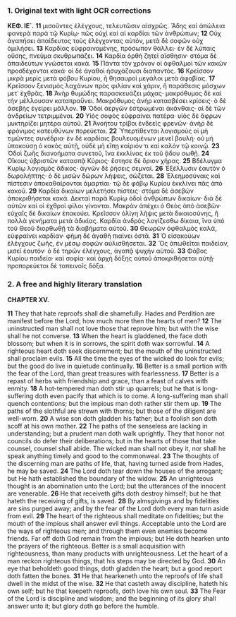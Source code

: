 ### 1. Original text with light OCR corrections

**ΚΕΦ. ΙΕ´.**
**11** μισοῦντες ἐλέγχους, τελευτῶσιν αἰσχρῶς. Ἅδης καὶ ἀπώλεια φανερὰ παρὰ τῷ Κυρίῳ· πῶς οὐχὶ καὶ αἱ καρδίαι τῶν ἀνθρώπων;
**12** Οὐχ ἀγαπήσει ἀπαίδευτος τοὺς ἐλέγχοντας αὐτόν, μετὰ δὲ σοφῶν οὐχ ὁμιλήσει.
**13** Καρδίας εὐφραινομένης, πρόσωπον θάλλει· ἐν δὲ λύπαις οὔσης, πνεῦμα σκυθρωπάζει.
**14** Καρδία ὀρθὴ ζητεῖ αἴσθησιν· στόμα δὲ ἀπαιδεύτων γνώσεται κακά.
**15** Πάντα τὸν χρόνον οἱ ὀφθαλμοὶ τῶν κακῶν προσδέχονται κακά· οἱ δὲ ἀγαθοὶ ἡσυχάζουσι διαπαντός.
**16** Κρεῖσσον μικρὰ μερὶς μετὰ φόβου Κυρίου, ἢ θησαυροὶ μεγάλοι μετὰ ἀφοβίας.
**17** Κρεῖσσον ξενισμὸς λαχάνων πρὸς φιλίαν καὶ χάριν, ἢ παράθεσις μόσχων μετ᾿ ἐχθρᾶς.
**18** Ἀνὴρ θυμώδης παρασκευάζει μάχας· μακρόθυμος δὲ καὶ τὴν μέλλουσαν καταπραΰνει. Μακρόθυμος ἀνὴρ κατασβέσει κρίσεις· ὁ δὲ ἀσεβὴς ἐγείρει μᾶλλον.
**19** Ὁδοὶ ἀεργῶν ἐστρωμέναι ἀκάνθαις· αἱ δὲ τῶν ἀνδρείων τετριμμέναι.
**20** Υἱὸς σοφὸς εὐφραίνει πατέρα· υἱὸς δὲ ἄφρων μυκτηρίζει μητέρα αὑτοῦ.
**21** Ἀνοήτου τρίβοι ἐνδεεῖς φρενῶν· ἀνὴρ δὲ φρόνιμος κατευθύνων πορεύεται.
**22** Ὑπερτίθενται λογισμοὺς οἱ μὴ τιμῶντες συνέδρια· ἐν δὲ καρδίαις βουλευομένων μενεῖ βουλή· οὐ μὴ ὑπακούσῃ ὁ κακὸς αὐτῇ, οὐδὲ μὴ εἴπῃ καίριόν τι καὶ καλὸν τῷ κοινῷ.
**23** Ὁδοὶ ζωῆς διανοήματα συνετοῦ, ἵνα ἐκκλίνας ἐκ τοῦ ᾅδου σωθῇ.
**24** Οἴκους ὑβριστῶν κατασπᾷ Κύριος· ἔστησε δὲ ὅριον χήρας.
**25** Βδέλυγμα Κυρίῳ λογισμὸς ἄδικος· ἀγνῶν δὲ ῥήσεις σεμναί.
**26** Ἐξέλλυσιν ἑαυτὸν ὁ δωρολήπτης· ὁ δὲ μισῶν δώρων λήψεις, σώζεται.
**28** Ἐλεημοσύναις καὶ πίστεσιν ἀποκαθαίρονται ἁμαρτίαι· τῷ δὲ φόβῳ Κυρίου ἐκκλίνει πᾶς ἀπὸ κακοῦ.
**29** Καρδία δικαίων μελετήσει πίστεις· στόμα δὲ ἀσεβῶν ἀποκριθήσεται κακά. Δεκταὶ παρὰ Κυρίῳ ὁδοὶ ἀνθρώπων δικαίων· διὰ δὲ αὐτῶν καὶ οἱ ἐχθροὶ φίλοι γίνονται. Μακρὰν ἀπέχει ὁ Θεὸς ἀπὸ ἀσεβῶν· εὐχαῖς δὲ δικαίων ἐπακούει. Κρεῖσσον ὀλίγη λῆψις μετὰ δικαιοσύνης, ἢ πολλὰ γενήματα μετὰ ἀδικίας. Καρδία ἀνδρὸς λογίζεσθω δίκαια, ἵνα ὑπὸ τοῦ Θεοῦ διορθωθῇ τὰ διαβήματα αὑτοῦ.
**30** Θεωρῶν ὀφθαλμὸς καλά, εὐφραίνει καρδίαν· φήμη δὲ ἀγαθὴ πιαίνει ὀστᾶ.
**31** Ὁ εἰσακούων ἐλέγχους ζωῆς, ἐν μέσῳ σοφῶν αὐλισθήσεται.
**32** Ὅς ἀπωθεῖται παιδείαν, μισεῖ ἑαυτόν· ὁ δὲ τηρῶν ἐλέγχους, ἀγαπᾷ ψυχὴν αὑτοῦ.
**33** Φόβος Κυρίου παιδεία· καὶ σοφία· καὶ ἀρχὴ δόξης αὑτοῦ ἀποκριθήσεται αὐτῇ· προπορεύεται δὲ ταπεινοῖς δόξα.

### 2. A free and highly literary translation

**CHAPTER XV.**

**11** They that hate reproofs shall die shamefully. Hades and Perdition are manifest before the Lord; how much more then the hearts of men?
**12** The uninstructed man shall not love those that reprove him; but with the wise shall he not converse.
**13** When the heart is gladdened, the face doth blossom; but when it is in sorrows, the spirit doth wax sorrowful.
**14** A righteous heart doth seek discernment; but the mouth of the uninstructed shall proclaim evils.
**15** All the time the eyes of the wicked do look for evils; but the good do live in quietude continually.
**16** Better is a small portion with the fear of the Lord, than great treasures with fearlessness.
**17** Better is a repast of herbs with friendship and grace, than a feast of calves with enmity.
**18** A hot-tempered man doth stir up quarrels; but he that is long-suffering doth even pacify that which is to come. A long-suffering man shall quench contentions; but the impious man doth rather stir them up.
**19** The paths of the slothful are strewn with thorns; but those of the diligent are well-worn.
**20** A wise son doth gladden his father; but a foolish son doth scoff at his own mother.
**22** The paths of the senseless are lacking in understanding; but a prudent man doth walk uprightly. They that honor not councils do defer their deliberations; but in the hearts of those that take counsel, counsel shall abide. The wicked man shall not obey it, nor shall he speak anything timely and good to the commonweal.
**23** The thoughts of the discerning man are paths of life, that, having turned aside from Hades, he may be saved.
**24** The Lord doth tear down the houses of the arrogant; but He hath established the boundary of the widow.
**25** An unrighteous thought is an abomination unto the Lord; but the utterances of the innocent are venerable.
**26** He that receiveth gifts doth destroy himself; but he that hateth the receiving of gifts, is saved.
**28** By almsgivings and by fidelities are sins purged away; and by the fear of the Lord doth every man turn aside from evil.
**29** The heart of the righteous shall meditate on fidelities; but the mouth of the impious shall answer evil things. Acceptable unto the Lord are the ways of righteous men; and through them even enemies become friends. Far off doth God remain from the impious; but He doth hearken unto the prayers of the righteous. Better is a small acquisition with righteousness, than many products with unrighteousness. Let the heart of a man reckon righteous things, that his steps may be directed by God.
**30** An eye that beholdeth good things, doth gladden the heart; but a good report doth fatten the bones.
**31** He that hearkeneth unto the reproofs of life shall dwell in the midst of the wise.
**32** He that casteth away discipline, hateth his own self; but he that keepeth reproofs, doth love his own soul.
**33** The Fear of the Lord is discipline and wisdom; and the beginning of its glory shall answer unto it; but glory doth go before the humble.